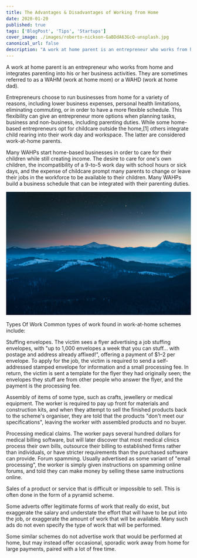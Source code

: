 ```yaml
---
title: The Advantages & Disadvantages of Working from Home
date: 2020-01-20
published: true
tags: ['BlogPost', 'Tips', 'Startups']
cover_image: ./images/roberto-nickson-GaBDdA63GcQ-unsplash.jpg
canonical_url: false
description: "A work at home parent is an entrepreneur who works from home and integrates parenting into his or her business activities. They are sometimes referred to as a WAHM (work at home mom) or a WAHD (work at home dad)..."
---
```


A work at home parent is an entrepreneur who works from home and integrates parenting into his or her business activities. They are sometimes referred to as a WAHM (work at home mom) or a WAHD (work at home dad).

Entrepreneurs choose to run businesses from home for a variety of reasons, including lower business expenses, personal health limitations, eliminating commuting, or in order to have a more flexible schedule. This flexibility can give an entrepreneur more options when planning tasks, business and non-business, including parenting duties. While some home-based entrepreneurs opt for childcare outside the home,[1] others integrate child rearing into their work day and workspace. The latter are considered work-at-home parents.

Many WAHPs start home-based businesses in order to care for their children while still creating income. The desire to care for one's own children, the incompatibility of a 9-to-5 work day with school hours or sick days, and the expense of childcare prompt many parents to change or leave their jobs in the workforce to be available to their children. Many WAHPs build a business schedule that can be integrated with their parenting duties.

![Image](./images/alexandr-podvalny-220262-unsplash.jpg)

Types Of Work
Common types of work found in work-at-home schemes include:

Stuffing envelopes. The victim sees a flyer advertising a job stuffing envelopes, with "up to 1,000 envelopes a week that you can stuff... with postage and address already affixed!", offering a payment of $1–2 per envelope. To apply for the job, the victim is required to send a self-addressed stamped envelope for information and a small processing fee. In return, the victim is sent a template for the flyer they had originally seen; the envelopes they stuff are from other people who answer the flyer, and the payment is the processing fee.

Assembly of items of some type, such as crafts, jewellery or medical equipment. The worker is required to pay up front for materials and construction kits, and when they attempt to sell the finished products back to the scheme's organiser, they are told that the products "don't meet our specifications", leaving the worker with assembled products and no buyer.

Processing medical claims. The worker pays several hundred dollars for medical billing software, but will later discover that most medical clinics process their own bills, outsource their billing to established firms rather than individuals, or have stricter requirements than the purchased software can provide.
Forum spamming. Usually advertised as some variant of "email processing", the worker is simply given instructions on spamming online forums, and told they can make money by selling these same instructions online.

Sales of a product or service that is difficult or impossible to sell. This is often done in the form of a pyramid scheme.

Some adverts offer legitimate forms of work that really do exist, but exaggerate the salary and understate the effort that will have to be put into the job, or exaggerate the amount of work that will be available. Many such ads do not even specify the type of work that will be performed.

Some similar schemes do not advertise work that would be performed at home, but may instead offer occasional, sporadic work away from home for large payments, paired with a lot of free time.